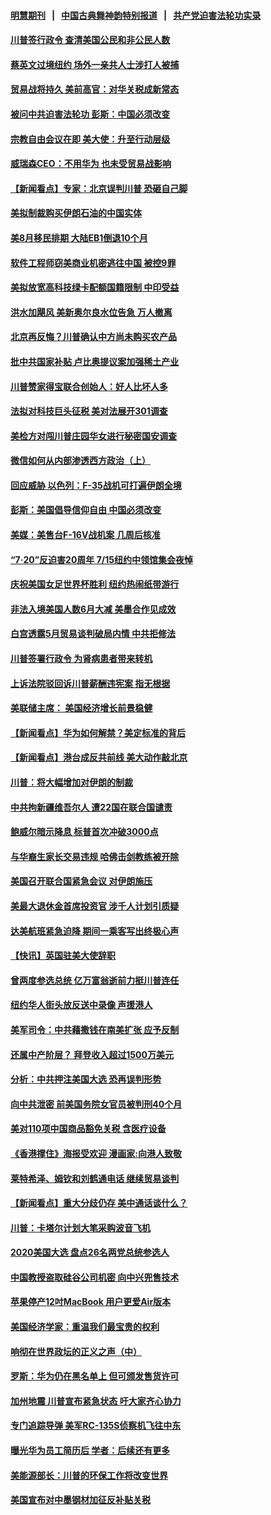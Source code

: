 #### [明慧期刊](https://github.com/gfw-breaker/mh-qikan) &nbsp;&nbsp;|&nbsp;&nbsp; [中国古典舞神韵特别报道](https://github.com/gfw-breaker/mh-news/blob/master/shenyun.md?t=07120435) &nbsp;&nbsp;|&nbsp;&nbsp; [共产党迫害法轮功实录](https://github.com/gfw-breaker/mh-news/blob/master/README.md?t=07120435)  

#### [川普签行政令 查清美国公民和非公民人数](../pages/nsc412/n11379648.md?t=07120435) 

#### [蔡英文过境纽约 场外一亲共人士涉打人被捕](../pages/nsc412/n11379620.md?t=07120435) 

#### [贸易战将持久 美前高官：对华关税成新常态](../pages/nsc412/n11379336.md?t=07120435) 

#### [被问中共迫害法轮功 彭斯：中国必须改变](../pages/nsc412/n11379300.md?t=07120435) 

#### [宗教自由会议在即 美大使：升至行动层级](../pages/nsc412/n11379412.md?t=07120435) 

#### [威瑞森CEO：不用华为 也未受贸易战影响](../pages/nsc412/n11379060.md?t=07120435) 

#### [【新闻看点】专家：北京误判川普 恐砸自己脚](../pages/nsc412/n11378923.md?t=07120435) 

#### [美拟制裁购买伊朗石油的中国实体](../pages/nsc412/n11378949.md?t=07120435) 

#### [美8月移民排期 大陆EB1倒退10个月](../pages/nsc412/n11379111.md?t=07120435) 

#### [软件工程师窃美商业机密逃往中国 被控9罪](../pages/nsc412/n11378941.md?t=07120435) 

#### [美拟放宽高科技绿卡配额国籍限制 中印受益](../pages/nsc412/n11378695.md?t=07120435) 

#### [洪水加飓风 美新奥尔良水位告急 万人撤离](../pages/nsc412/n11378867.md?t=07120435) 

#### [北京再反悔？川普确认中方尚未购买农产品](../pages/nsc412/n11378832.md?t=07120435) 

#### [批中共国家补贴 卢比奥提议案加强稀土产业](../pages/nsc412/n11378554.md?t=07120435) 

#### [川普赞家得宝联合创始人：好人比坏人多](../pages/nsc412/n11378088.md?t=07120435) 

#### [法拟对科技巨头征税 美对法展开301调查](../pages/nsc412/n11378215.md?t=07120435) 

#### [美检方对闯川普庄园华女进行秘密国安调查](../pages/nsc412/n11378064.md?t=07120435) 

#### [微信如何从内部渗透西方政治（上）](../pages/nsc412/n11374138.md?t=07120435) 

#### [回应威胁 以色列：F-35战机可打遍伊朗全境](../pages/nsc412/n11378082.md?t=07120435) 

#### [彭斯：美国倡导信仰自由 中国必须改变](../pages/nsc412/n11377975.md?t=07120435) 

#### [美媒：美售台F-16V战机案 几周后核准](../pages/nsc412/n11377771.md?t=07120435) 

#### [“7‧20”反迫害20周年 7/15纽约中领馆集会夜悼](../pages/nsc412/n11377461.md?t=07120435) 

#### [庆祝美国女足世界杯胜利 纽约热闹纸带游行](../pages/nsc412/n11377446.md?t=07120435) 

#### [非法入境美国人数6月大减 美墨合作见成效](../pages/nsc412/n11377308.md?t=07120435) 

#### [白宫透露5月贸易谈判破局内情 中共拒修法](../pages/nsc412/n11376719.md?t=07120435) 

#### [川普签署行政令 为肾病患者带来转机](../pages/nsc412/n11377141.md?t=07120435) 

#### [上诉法院驳回诉川普薪酬违宪案 指无根据](../pages/nsc412/n11376979.md?t=07120435) 

#### [美联储主席： 美国经济增长前景稳健](../pages/nsc412/n11376874.md?t=07120435) 

#### [【新闻看点】华为如何解禁？美定标准的背后](../pages/nsc412/n11376513.md?t=07120435) 

#### [【新闻看点】港台成反共前线 美大动作敲北京](../pages/nsc412/n11376378.md?t=07120435) 

#### [川普：将大幅增加对伊朗的制裁](../pages/nsc412/n11376633.md?t=07120435) 

#### [中共拘新疆维吾尔人 遭22国在联合国谴责](../pages/nsc412/n11376307.md?t=07120435) 

#### [鲍威尔暗示降息 标普首次冲破3000点](../pages/nsc412/n11376549.md?t=07120435) 

#### [与华裔生家长交易违规 哈佛击剑教练被开除](../pages/nsc412/n11376272.md?t=07120435) 

#### [美国召开联合国紧急会议 对伊朗施压](../pages/nsc412/n11376199.md?t=07120435) 

#### [美最大退休金首席投资官 涉千人计划引质疑](../pages/nsc412/n11376171.md?t=07120435) 

#### [达美航班紧急迫降 期间一乘客写出终极心声](../pages/nsc412/n11375868.md?t=07120435) 

#### [【快讯】英国驻美大使辞职](../pages/nsc412/n11376087.md?t=07120435) 

#### [曾两度参选总统 亿万富翁逝前力挺川普连任](../pages/nsc412/n11375706.md?t=07120435) 

#### [纽约华人街头放反送中录像 声援港人](../pages/nsc412/n11375360.md?t=07120435) 

#### [美军司令：中共藉撒钱在南美扩张 应予反制](../pages/nsc412/n11375541.md?t=07120435) 

#### [还属中产阶层？ 拜登收入超过1500万美元](../pages/nsc412/n11375237.md?t=07120435) 

#### [分析：中共押注美国大选 恐再误判形势](../pages/nsc412/n11375207.md?t=07120435) 

#### [向中共泄密 前美国务院女官员被判刑40个月](../pages/nsc412/n11374763.md?t=07120435) 

#### [美对110项中国商品豁免关税 含医疗设备](../pages/nsc412/n11375134.md?t=07120435) 

#### [《香港撑住》海报受欢迎 漫画家:向港人致敬](../pages/nsc412/n11374800.md?t=07120435) 

#### [莱特希泽、姆钦和刘鹤通电话 继续贸易谈判](../pages/nsc412/n11374707.md?t=07120435) 

#### [【新闻看点】重大分歧仍存 美中通话谈什么？](../pages/nsc412/n11374568.md?t=07120435) 

#### [川普：卡塔尔计划大笔采购波音飞机](../pages/nsc412/n11374875.md?t=07120435) 

#### [2020美国大选 盘点26名两党总统参选人](../pages/nsc412/n11374447.md?t=07120435) 

#### [中国教授盗取硅谷公司机密 向中兴兜售技术](../pages/nsc412/n11374684.md?t=07120435) 

#### [苹果停产12吋MacBook 用户更爱Air版本](../pages/nsc412/n11374258.md?t=07120435) 

#### [美国经济学家：重温我们最宝贵的权利](../pages/nsc412/n11374224.md?t=07120435) 

#### [响彻在世界政坛的正义之声（中）](../pages/nsc412/n11367520.md?t=07120435) 

#### [罗斯：华为仍在黑名单上 但可颁发售货许可](../pages/nsc412/n11374349.md?t=07120435) 

#### [加州地震 川普宣布紧急状态 吁大家齐心协力](../pages/nsc412/n11373674.md?t=07120435) 

#### [专门追踪导弹 美军RC-135S侦察机飞往中东](../pages/nsc412/n11373733.md?t=07120435) 

#### [曝光华为员工简历后 学者：后续还有更多](../pages/nsc412/n11373245.md?t=07120435) 

#### [美能源部长：川普的环保工作将改变世界](../pages/nsc412/n11373575.md?t=07120435) 

#### [美国宣布对中墨钢材加征反补贴关税](../pages/nsc412/n11373591.md?t=07120435) 

